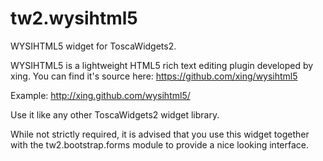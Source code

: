 tw2.wysihtml5
=============

WYSIHTML5 widget for ToscaWidgets2.

WYSIHTML5 is a lightweight HTML5 rich text editing plugin developed
by xing. You can find it's source here: https://github.com/xing/wysihtml5

Example: http://xing.github.com/wysihtml5/

Use it like any other ToscaWidgets2 widget library.

While not strictly required, it is advised that you use this
widget together with the tw2.bootstrap.forms module to provide a
nice looking interface.

